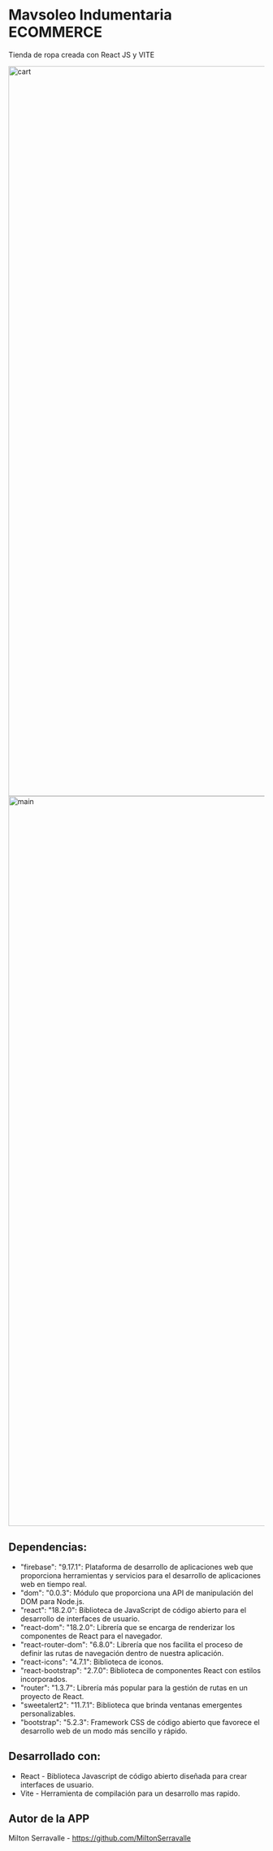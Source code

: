 # Mavsoleo Indumentaria ECOMMERCE

Tienda de ropa creada con React JS y VITE

<img width="1438" src="https://i.ibb.co/j4H8GTn/cart.jpg" alt="cart" >
<img width="1438" src="https://i.ibb.co/0hQX91B/main.jpg" alt="main"> 





## Dependencias:

- "firebase": "9.17.1": Plataforma de desarrollo de aplicaciones web que proporciona herramientas y servicios para el desarrollo de aplicaciones web en tiempo real.
- "dom": "0.0.3": Módulo que proporciona una API de manipulación del DOM para Node.js.
- "react": "18.2.0": Biblioteca de JavaScript de código abierto para el desarrollo de interfaces de usuario.
- "react-dom": "18.2.0": Librería que se encarga de renderizar los componentes de React para el navegador.
- "react-router-dom": "6.8.0": Librería que nos facilita el proceso de definir las rutas de navegación dentro de nuestra aplicación.
- "react-icons": "4.7.1": Biblioteca de iconos.
- "react-bootstrap": "2.7.0": Biblioteca de componentes React con estilos incorporados.
- "router": "1.3.7": Librería más popular para la gestión de rutas en un proyecto de React.
- "sweetalert2": "11.7.1": Biblioteca que brinda ventanas emergentes personalizables.
- "bootstrap": "5.2.3": Framework CSS de código abierto que favorece el desarrollo web de un modo más sencillo y rápido.

## Desarrollado con:

- React - Biblioteca Javascript de código abierto diseñada para crear interfaces de usuario.
- Vite - Herramienta de compilación para un desarrollo mas rapido.


## Autor de la APP

Milton Serravalle - https://github.com/MiltonSerravalle